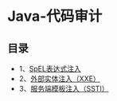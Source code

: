 # Java-代码审计

## 目录
- 1、[SpEL表达式注入](https://github.com/n4ttt/Java-Sec/blob/main/java-sec-SpEL%E8%A1%A8%E8%BE%BE%E5%BC%8F%E6%B3%A8%E5%85%A5.md)
- 2、[外部实体注入（XXE）](https://github.com/n4ttt/Java-Sec/blob/main/java-sec-%E5%A4%96%E9%83%A8%E5%AE%9E%E4%BD%93%E6%B3%A8%E5%85%A5%EF%BC%88XXE%EF%BC%89.md)
- 3、[服务端模板注入（SSTI）](https://github.com/n4ttt/Java-Sec/blob/main/java-sec-%E6%9C%8D%E5%8A%A1%E7%AB%AF%E6%A8%A1%E6%9D%BF%E6%B3%A8%E5%85%A5%EF%BC%88SSTI%EF%BC%89.md)
